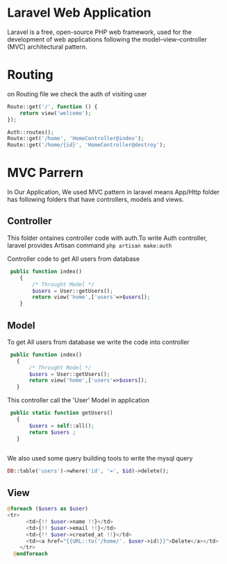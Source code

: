 # Laravel Web Application 
Laravel is a free, open-source PHP web framework, used for the development of web applications following the model–view–controller (MVC) architectural pattern.

# Routing 
on Routing file we check the auth of visiting user

```php
Route::get('/', function () {
    return view('welcome');
});

Auth::routes();
Route::get('/home', 'HomeController@index');
Route::get('/home/{id}', 'HomeController@destroy');

 ```
 
# MVC Parrern
In Our Application, We used MVC pattern in laravel means App/Http folder has following folders that have controllers, models and views.

## Controller  
This folder ontaines controller code with auth.To write Auth controller, laravel provides Artisan command 
` php artisan make:auth `

Controller code to get All users from database 

```php
 public function index()
    {
		/* Throught Model */
		$users = User::getUsers(); 
        return view('home',['users'=>$users]);
    }

 ```


 ## Model  
 To get All users from database we write the code into controller
 
 ```php
  public function index()
    {
		/* Throught Model */
		$users = User::getUsers(); 
        return view('home',['users'=>$users]);
    }
 ```
   
This controller call  the 'User' Model in application

 ```php  
  public static function getUsers()
	{
		$users = self::all();
		return $users ;
	}	
	
 ```
     
We also used some query building tools to write the mysql query

 ```php  
 DB::table('users')->where('id', '=', $id)->delete();     
 
 ```
 
 ## View
 
  ```php  
 @foreach ($users as $user)
 <tr>
        <td>{!! $user->name !!}</td>
        <td>{!! $user->email !!}</td>
        <td>{!! $user->created_at !!}</td>
		<td><a href="{{URL::to('/home/'. $user->id)}}">Delete</a></td>
      </tr>
    @endforeach

 ```
